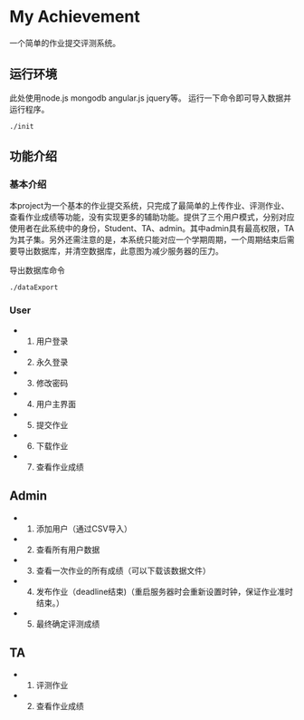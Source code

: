 # My Achievement
一个简单的作业提交评测系统。

## 运行环境
此处使用node.js mongodb angular.js jquery等。
运行一下命令即可导入数据并运行程序。

```
./init
```

## 功能介绍

### 基本介绍
本project为一个基本的作业提交系统，只完成了最简单的上传作业、评测作业、查看作业成绩等功能，没有实现更多的辅助功能。提供了三个用户模式，分别对应使用者在此系统中的身份，Student、TA、admin。其中admin具有最高权限，TA为其子集。另外还需注意的是，本系统只能对应一个学期周期，一个周期结束后需要导出数据库，并清空数据库，此意图为减少服务器的压力。

导出数据库命令

```
./dataExport
```

### User
* 1. 用户登录
* 2. 永久登录
* 3. 修改密码
* 4. 用户主界面
* 5. 提交作业
* 6. 下载作业
* 7. 查看作业成绩

## Admin
* 1. 添加用户（通过CSV导入）
* 2. 查看所有用户数据
* 3. 查看一次作业的所有成绩（可以下载该数据文件）
* 4. 发布作业（deadline结束)（重启服务器时会重新设置时钟，保证作业准时结束。）
* 5. 最终确定评测成绩

## TA
* 1. 评测作业
* 2. 查看作业成绩


